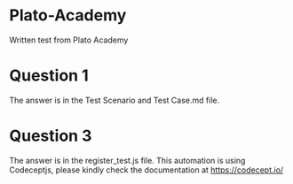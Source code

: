 # Plato-Academy
Written test from Plato Academy

# Question 1
The answer is in the Test Scenario and Test Case.md file.

# Question 3
The answer is in the register_test.js file.
This automation is using Codeceptjs, please kindly check the documentation at https://codecept.io/
